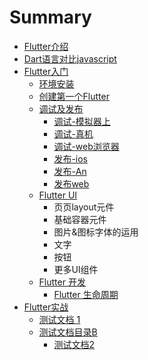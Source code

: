 # Summary

* [Flutter介绍](README.md)
* [Dart语言对比javascript](setup.md)
* [Flutter入门](ru-men.md)
  * [环境安装](ru-men/huan-jing-an-zhuang.md)
  * [创建第一个Flutter](ru-men/chuang-jian-di-yi-ge-flutter.md)
  * [调试及发布](ru-men/huan-jing-an-zhuang-ji-diao-shi.md)
    * [调试-模拟器上](ru-men/mo-ni-qi-shang-diao-shi.md)
    * [调试-真机](ru-men/diao-8bd5-zhen-ji.md)
    * [调试-web浏览器](ru-men/diao-8bd5-web-liu-lan-qi.md)
    * [发布-ios](ru-men/fa-5e03-ios.md)
    * [发布-An](ru-men/fa-5e03-an.md)
    * [发布web](ru-men/fa-bu-web.md)
  * [Flutter UI](ru-men/flutteryuan-jian.md)
    * 页页layout元件
    * 基础容器元件
    * 图片&图标字体的运用
    * 文字
    * 按钮
    * 更多UI组件
  * [Flutter 开发](ru-men/flutter-kai-fa.md)
    * [Flutter 生命周期](ru-men/flutter-kai-fa/flutter-sheng-ming-zhou-qi.md)
* [Flutter实战](zzz.md)
  * [测试文档 1](zzz/test1.md)
  * [测试文档目录B](zzz/test2.md)
    * [测试文档2](zzz/test2/test21.md)

